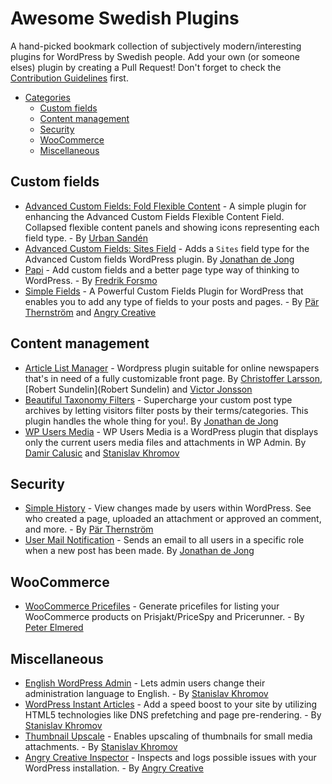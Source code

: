 # Awesome Swedish Plugins

A hand-picked bookmark collection of subjectively modern/interesting plugins for WordPress by Swedish people. 
Add your own (or someone elses) plugin by creating a Pull Request! Don't forget to check the [Contribution Guidelines](https://github.com/wpse/awesome-swedish-plugins/blob/master/CONTRIBUTING.md) first.

* [Categories](#awesome-swedish-plugins)
  * [Custom fields](#custom-fields)
  * [Content management](#content-management)
  * [Security](#security)
  * [WooCommerce](#woocommerce)
  * [Miscellaneous](#miscellaneous)

## Custom fields

* [Advanced Custom Fields: Fold Flexible Content](http://wordpress.org/plugins/acf-fold-flexible-content/) - A simple plugin for enhancing the Advanced Custom Fields Flexible Content Field. Collapsed flexible content panels and showing icons representing each field type. - By [Urban Sandén](https://twitter.com/urre)
* [Advanced Custom Fields: Sites Field](https://wordpress.org/plugins/advanced-custom-fields-sites-field/) -  Adds a `Sites` field type for the Advanced Custom fields WordPress plugin. By [Jonathan de Jong](https://profiles.wordpress.org/jonathandejong)
* [Papi](https://wp-papi.github.io/) - Add custom fields and a better page type way of thinking to WordPress. - By [Fredrik Forsmo](https://twitter.com/frozzare)
* [Simple Fields](https://wordpress.org/plugins/simple-fields/) - A Powerful Custom Fields Plugin for WordPress that enables you to add any type of fields to your posts and pages. - By [Pär Thernström](https://profiles.wordpress.org/eskapism/) and [Angry Creative](https://angrycreative.se)

## Content management

* [Article List Manager](https://github.com/victorjonsson/Arlima) - Wordpress plugin suitable for online newspapers that's in need of a fully customizable front page. By [Christoffer Larsson](https://twitter.com/chredd), [Robert Sundelin](Robert Sundelin) and [Victor Jonsson](https://twitter.com/victor_jonsson)
* [Beautiful Taxonomy Filters](https://wordpress.org/plugins/beautiful-taxonomy-filters/) -  Supercharge your custom post type archives by letting visitors filter posts by their terms/categories. This plugin handles the whole thing for you!. By [Jonathan de Jong](https://profiles.wordpress.org/jonathandejong)
* [WP Users Media](https://wordpress.org/plugins/wp-users-media/) -   WP Users Media is a WordPress plugin that displays only the current users media files and attachments in WP Admin. By [Damir Calusic](https://profiles.wordpress.org/webkreativ/) and [Stanislav Khromov](https://profiles.wordpress.org/khromov/)

## Security

* [Simple History](https://wordpress.org/plugins/simple-history/) - View changes made by users within WordPress. See who created a page, uploaded an attachment or approved an comment, and more. - By [Pär Thernström](https://profiles.wordpress.org/eskapism/)
* [User Mail Notification](https://wordpress.org/plugins/user-mail-notifications/) -  Sends an email to all users in a specific role when a new post has been made. By [Jonathan de Jong](https://profiles.wordpress.org/jonathandejong)

## WooCommerce
* [WooCommerce Pricefiles](https://wordpress.org/plugins/woocommerce-pricefiles/) - Generate pricefiles for listing your WooCommerce products on Prisjakt/PriceSpy and Pricerunner. - By [Peter Elmered](https://profiles.wordpress.org/pekz0r)

## Miscellaneous

* [English WordPress Admin](https://wordpress.org/plugins/english-wp-admin/) -  Lets admin users change their administration language to English.  - By [Stanislav Khromov](https://profiles.wordpress.org/khromov/)
* [WordPress Instant Articles](https://wordpress.org/plugins/instant-articles/) -  Add a speed boost to your site by utilizing HTML5 technologies like DNS prefetching and page pre-rendering.  - By [Stanislav Khromov](https://profiles.wordpress.org/khromov/)
* [Thumbnail Upscale](https://wordpress.org/plugins/thumbnail-upscale/) - Enables upscaling of thumbnails for small media attachments.  - By [Stanislav Khromov](https://profiles.wordpress.org/khromov/)
* [Angry Creative Inspector](https://wordpress.org/plugins/angry-creative-logger/) -  Inspects and logs possible issues with your WordPress installation.  - By [Angry Creative](https://angrycreative.se/)
